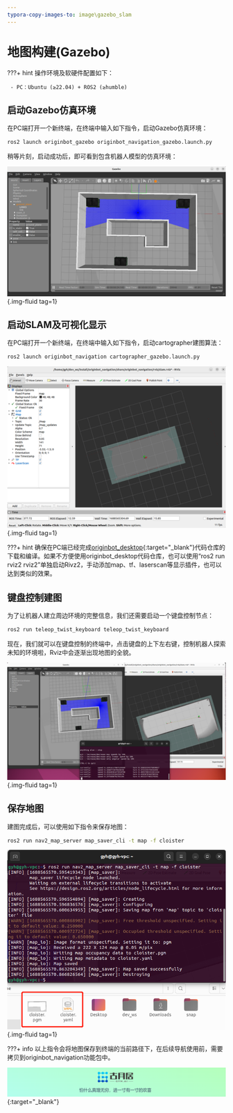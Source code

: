 ```yaml
---
typora-copy-images-to: image\gazebo_slam
---
```


# **地图构建(Gazebo)**

???+ hint
    操作环境及软硬件配置如下：
    

     - PC：Ubuntu (≥22.04) + ROS2 (≥humble)




## **启动Gazebo仿真环境**

在PC端打开一个新终端，在终端中输入如下指令，启动Gazebo仿真环境：

```bash
ros2 launch originbot_gazebo originbot_navigation_gazebo.launch.py
```

稍等片刻，启动成功后，即可看到包含机器人模型的仿真环境：

![image-20230705204647105](../../assets/img/gazebo_slam/image-20230705204643905.png){.img-fluid tag=1}



## **启动SLAM及可视化显示**

在PC端打开一个新终端，在终端中输入如下指令，启动cartographer建图算法：

```bash
ros2 launch originbot_navigation cartographer_gazebo.launch.py
```

![image-20230705215512805](../../assets/img/gazebo_slam/image-20230705215512805.png){.img-fluid tag=1}

???+ hint
    确保在PC端已经完成[originbot_desktop](https://gitee.com/guyuehome/originbot_desktop){:target="_blank"}代码仓库的下载和编译。如果不方便使用originbot_desktop代码仓库，也可以使用“ros2 run rviz2 rviz2”单独启动Rivz2，手动添加map、tf、laserscan等显示插件，也可以达到类似的效果。



## **键盘控制建图**

为了让机器人建立周边环境的完整信息，我们还需要启动一个键盘控制节点：

```bash
ros2 run teleop_twist_keyboard teleop_twist_keyboard
```



现在，我们就可以在键盘控制的终端中，点击键盘的上下左右键，控制机器人探索未知的环境啦，Rviz中会逐渐出现地图的全貌。

![image-20230705215714453](../../assets/img/gazebo_slam/image-20230705215714453.png){.img-fluid tag=1}



## **保存地图**

建图完成后，可以使用如下指令来保存地图：

```bash
ros2 run nav2_map_server map_saver_cli -t map -f cloister
```

![image-20230705220027386](../../assets/img/gazebo_slam/image-20230705220027386.png){.img-fluid tag=1}

???+ info
    以上指令会将地图保存到终端的当前路径下，在后续导航使用前，需要拷贝到originbot_navigation功能包中。





[![图片1](../../assets/img/footer.png)](https://www.guyuehome.com/){:target="_blank"}

